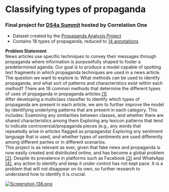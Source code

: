 # Classifying types of propaganda  
### Final project for [DS4a Summit](https://www.correlation-one.com/ds4a) hosted by Correlation One <br>

- Dataset created by the [Propaganda Analysis Project](https://propaganda.qcri.org/)
- Contains 18 types of propaganda, reduced to [14 annotations](https://propaganda.qcri.org/annotations/definitions.html)

**Problem Statement** <br> 
News articles use specific techniques to convey their messages through propaganda where information is purposefully shaped to foster a predetermined agenda.  Our goal is to produce a model capable of spotting text fragments in which propaganda techniques are used in a news article. 
The question we want to explore is: What methods can be used to identify propaganda, and what sort of patterns and characteristics exist within each method?
There are 18 common methods that determine the different types of uses of propaganda in propaganda articles [[1]](https://propaganda.qcri.org/annotations/definitions.html)  
After developing a multiclass classifier to identify which types of propaganda are present in each article, we aim to further improve the model by identifying underlying patterns that are present in each category.  This includes:
Examining any similarities between classes, and whether there are shared characteristics among them 
Exploring any lexicon patterns that tend to indicate controversial/propaganda pieces (e.g., any words that repeatedly arise in articles flagged as propaganda)
Exploring any sentiment language that is used, and whether types of sentiments are used differently among different parties or in different scenarios.  
This project is as relevant as ever, given that fake news and propaganda is now easily created and distributed online, and has become a global problem [[2]](https://comprop.oii.ox.ac.uk/research/cybertroops2018/).  Despite its prevalence in platforms such as Facebook [[3]](https://www.amazon.com/Antisocial-Media-Disconnects-Undermines-Democracy/dp/0190841168) and WhatsApp [[4]](https://iscs-conference.com/wp-content/uploads/2019/10/ISCS_2019ConferenceProceedings.pdf), any action to identify and keep it under control has not kept pace.  It is a problem that will not disappear on its own, so further research to understand how to identify it is crucial.



[![Screenshot-136.png](https://i.postimg.cc/KvYNtQwX/Screenshot-136.png)](https://postimg.cc/YjJYHNt8)
